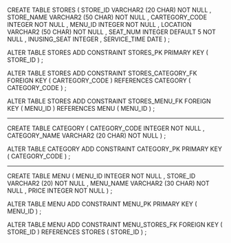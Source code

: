 CREATE TABLE STORES 
    ( 
     STORE_ID       VARCHAR2 (20 CHAR)  NOT NULL , 
     STORE_NAME     VARCHAR2 (50 CHAR)  NOT NULL , 
     CARTEGORY_CODE INTEGER  NOT NULL , 
     MENU_ID        INTEGER  NOT NULL , 
     LOCATION       VARCHAR2 (50 CHAR)  NOT NULL , 
     SEAT_NUM       INTEGER DEFAULT 5  NOT NULL , 
     INUSING_SEAT   INTEGER , 
     SERVICE_TIME   DATE 
    ) 
;

ALTER TABLE STORES 
    ADD CONSTRAINT STORES_PK PRIMARY KEY ( STORE_ID ) ;

ALTER TABLE STORES 
    ADD CONSTRAINT STORES_CATEGORY_FK FOREIGN KEY 
    ( 
     CARTEGORY_CODE
    ) 
    REFERENCES CATEGORY 
    ( 
     CATEGORY_CODE
    ) 
;

ALTER TABLE STORES 
    ADD CONSTRAINT STORES_MENU_FK FOREIGN KEY 
    ( 
     MENU_ID
    ) 
    REFERENCES MENU 
    ( 
     MENU_ID
    ) 
;


-----------------------------------------------------------------------------

CREATE TABLE CATEGORY 
    ( 
     CATEGORY_CODE INTEGER  NOT NULL , 
     CATEGORY_NAME VARCHAR2 (20 CHAR)  NOT NULL 
    ) 
;

ALTER TABLE CATEGORY 
    ADD CONSTRAINT CATEGORY_PK PRIMARY KEY ( CATEGORY_CODE ) ;

-------------------------------------------------------------------------------

CREATE TABLE MENU 
    ( 
     MENU_ID   INTEGER  NOT NULL , 
     STORE_ID  VARCHAR2 (20)  NOT NULL , 
     MENU_NAME VARCHAR2 (30 CHAR)  NOT NULL , 
     PRICE     INTEGER  NOT NULL 
    ) 
;

ALTER TABLE MENU 
    ADD CONSTRAINT MENU_PK PRIMARY KEY ( MENU_ID ) ;

ALTER TABLE MENU 
    ADD CONSTRAINT MENU_STORES_FK FOREIGN KEY 
    ( 
     STORE_ID
    ) 
    REFERENCES STORES 
    ( 
     STORE_ID
    ) 
;
